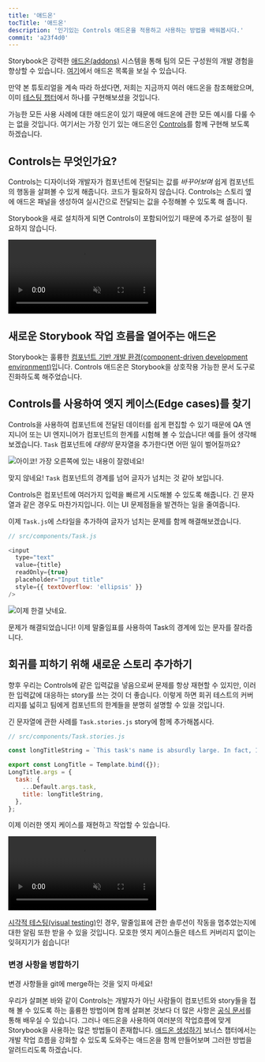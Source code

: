 ```yaml
---
title: '애드온'
tocTitle: '애드온'
description: '인기있는 Controls 애드온을 적용하고 사용하는 방법을 배워봅시다.'
commit: 'a23f4d0'
---
```


Storybook은 강력한 [애드온(addons)](https://storybook.js.org/docs/react/configure/storybook-addons) 시스템을 통해 팀의 모든 구성원의 개발 경험을 향상할 수 있습니다. [여기](https://storybook.js.org/addons)에서 애드온 목록을 보실 수 있습니다.

만약 본 튜토리얼을 계속 따라 하셨다면, 저희는 지금까지 여러 애드온을 참조해왔으며, 이미 [테스팅 챕터](/react/ko/test/)에서 하나를 구현해보셨을 것입니다.

가능한 모든 사용 사례에 대한 애드온이 있기 때문에 애드온에 관한 모든 예시를 다룰 수는 없을 것입니다. 여기서는 가장 인기 있는 애드온인 [Controls](https://storybook.js.org/docs/react/essentials/controls)를 함께 구현해 보도록 하겠습니다.

## Controls는 무엇인가요?

Controls는 디자이너와 개발자가 컴포넌트에 전달되는 값를 _바꾸어보며_ 쉽게 컴포넌트의 행동을 살펴볼 수 있게 해줍니다. 코드가 필요하지 않습니다. Controls는 스토리 옆에 애드온 패널을 생성하여 실시간으로 전달되는 값을 수정해볼 수 있도록 해 줍니다.

Storybook을 새로 설치하게 되면 Controls이 포함되어있기 때문에 추가로 설정이 필요하지 않습니다.

<video autoPlay muted playsInline loop>
  <source
    src="/intro-to-storybook/controls-in-action.mp4"
    type="video/mp4"
  />
</video>

## 새로운 Storybook 작업 흐름을 열어주는 애드온

Storybook는 훌륭한 [컴포넌트 기반 개발 환경(component-driven development environment)](https://www.componentdriven.org/)입니다. Controls 애드온은 Storybook을 상호작용 가능한 문서 도구로 진화하도록 해주었습니다.

## Controls를 사용하여 엣지 케이스(Edge cases)를 찾기

Controls을 사용하여 컴포넌트에 전달된 데이터를 쉽게 편집할 수 있기 때문에 QA 엔지니어 또는 UI 엔지니어가 컴포넌트의 한계를 시험해 볼 수 있습니다! 예를 들어 생각해보겠습니다. `Task` 컴포넌트에 _대량의_ 문자열을 추가한다면 어떤 일이 벌어질까요?

![아이코! 가장 오른쪽에 있는 내용이 잘렸네요!](/intro-to-storybook/task-edge-case.png)

맞지 않네요! `Task` 컴포넌트의 경계를 넘어 글자가 넘치는 것 같아 보입니다.

Controls은 컴포넌트에 여러가지 입력을 빠르게 시도해볼 수 있도록 해줍니다. 긴 문자열과 같은 경우도 마찬가지입니다. 이는 UI 문제점들을 발견하는 일을 줄여줍니다.

이제 `Task.js`에 스타일을 추가하여 글자가 넘치는 문제를 함께 해결해보겠습니다.

```javascript
// src/components/Task.js

<input
  type="text"
  value={title}
  readOnly={true}
  placeholder="Input title"
  style={{ textOverflow: 'ellipsis' }}
/>
```

![이제 한결 낫네요.](/intro-to-storybook/edge-case-solved-with-controls.png)

문제가 해결되었습니다! 이제 말줄임표를 사용하여 Task의 경계에 있는 문자를 잘라줍니다.

## 회귀를 피하기 위해 새로운 스토리 추가하기

향후 우리는 Controls에 같은 입력값을 넣음으로써 문제를 항상 재현할 수 있지만, 이러한 입력값에 대응하는 story를 쓰는 것이 더 좋습니다. 이렇게 하면 회귀 테스트의 커버리지를 넓히고 팀에게 컴포넌트의 한계들을 분명히 설명할 수 있을 것입니다.

긴 문자열에 관한 사례를 `Task.stories.js` story에 함께 추가해봅시다.

```javascript
// src/components/Task.stories.js

const longTitleString = `This task's name is absurdly large. In fact, I think if I keep going I might end up with content overflow. What will happen? The star that represents a pinned task could have text overlapping. The text could cut-off abruptly when it reaches the star. I hope not!`;

export const LongTitle = Template.bind({});
LongTitle.args = {
  task: {
    ...Default.args.task,
    title: longTitleString,
  },
};
```

이제 이러한 엣지 케이스를 재현하고 작업할 수 있습니다.

<video autoPlay muted playsInline loop>
  <source
    src="/intro-to-storybook/task-stories-long-title.mp4"
    type="video/mp4"
  />
</video>

[시각적 테스팅(visual testing)](/react/ko/test/)인 경우, 말줄임표에 관한 솔루션이 작동을 멈추었는지에 대한 알림 또한 받을 수 있을 것입니다. 모호한 엣지 케이스들은 테스트 커버리지 없이는 잊혀지기가 쉽습니다!

### 변경 사항을 병합하기

변경 사항들을 git에 merge하는 것을 잊지 마세요!

<div class="aside"><p>우리가 살펴본 바와 같이 Controls는 개발자가 아닌 사람들이 컴포넌트와 story들을 접해 볼 수 있도록 하는 훌륭한 방법이며 함께 살펴본 것보다 더 많은 사항은 <a href="https://storybook.js.org/docs/react/essentials/controls">공식 문서</a>를 통해 배우실 수 있습니다. 그러나 애드온을 사용하여 여러분의 작업흐름에 맞게 Storybook을 사용하는 많은 방법들이 존재합니다. <a href="/create-an-addon/react/en/introduction/">애드온 생성하기</a> 보너스 챕터에서는 개발 작업 흐름을 강화할 수 있도록 도와주는 애드온을 함께 만들어보며 그러한 방법을 알려드리도록 하겠습니다.</p></div>
